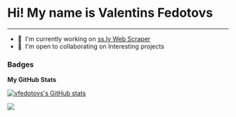 Hi! My name is Valentins Fedotovs
==========================================================================================================================================

---------------------------------
* 🚀  I'm currently working on [ss.lv Web Scraper](http://github.com/vfedotovs/sslv_web_scraper)
* 🤝  I'm open to collaborating on Interesting projects


### Badges

<b>My GitHub Stats</b>

<a href="http://www.github.com/vfedotovs"><img src="https://github-readme-stats.vercel.app/api?username=vfedotovs&show_icons=true&hide=&count_private=true&title_color=0891b2&text_color=ffffff&icon_color=0891b2&bg_color=1c1917&hide_border=true&show_icons=true" alt="vfedotovs's GitHub stats" /></a>

<a href="http://www.github.com/vfedotovs"><img src="https://github-readme-streak-stats.herokuapp.com/?user=vfedotovs&stroke=ffffff&background=1c1917&ring=0891b2&fire=0891b2&currStreakNum=ffffff&currStreakLabel=0891b2&sideNums=ffffff&sideLabels=ffffff&dates=ffffff&hide_border=true" /></a>
